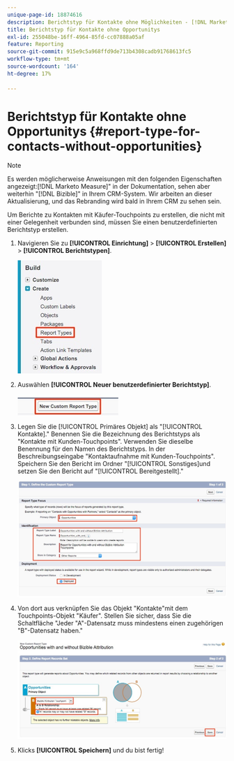 ```yaml
---
unique-page-id: 18874616
description: Berichtstyp für Kontakte ohne Möglichkeiten - [!DNL Marketo Measure]
title: Berichtstyp für Kontakte ohne Opportunitys
exl-id: 255048be-16ff-4964-85fd-cc07888a05af
feature: Reporting
source-git-commit: 915e9c5a968ffd9de713b4308cadb91768613fc5
workflow-type: tm+mt
source-wordcount: '164'
ht-degree: 17%

---
```


# Berichtstyp für Kontakte ohne Opportunitys {#report-type-for-contacts-without-opportunities}

>[!NOTE]
>
>Es werden möglicherweise Anweisungen mit den folgenden Eigenschaften angezeigt:[!DNL Marketo Measure]&quot; in der Dokumentation, sehen aber weiterhin &quot;[!DNL Bizible]&quot; in Ihrem CRM-System. Wir arbeiten an dieser Aktualisierung, und das Rebranding wird bald in Ihrem CRM zu sehen sein.

Um Berichte zu Kontakten mit Käufer-Touchpoints zu erstellen, die nicht mit einer Gelegenheit verbunden sind, müssen Sie einen benutzerdefinierten Berichtstyp erstellen.

1. Navigieren Sie zu **[!UICONTROL Einrichtung]** > **[!UICONTROL Erstellen]** > **[!UICONTROL Berichtstypen]**.

   ![](assets/1.jpg)

1. Auswählen **[!UICONTROL Neuer benutzerdefinierter Berichtstyp]**.

   ![](assets/2.jpg)

1. Legen Sie die [!UICONTROL Primäres Objekt] als &quot;[!UICONTROL Kontakte].&quot; Benennen Sie die Bezeichnung des Berichtstyps als &quot;Kontakte mit Kunden-Touchpoints&quot;. Verwenden Sie dieselbe Benennung für den Namen des Berichtstyps. In der Beschreibungseingabe &quot;Kontaktaufnahme mit Kunden-Touchpoints&quot;. Speichern Sie den Bericht im Ordner &quot;[!UICONTROL Sonstiges]und setzen Sie den Bericht auf &quot;[!UICONTROL Bereitgestellt].&quot;

   ![](assets/3.jpg)

1. Von dort aus verknüpfen Sie das Objekt &quot;Kontakte&quot;mit dem Touchpoints-Objekt &quot;Käufer&quot;. Stellen Sie sicher, dass Sie die Schaltfläche &quot;Jeder &quot;A&quot;-Datensatz muss mindestens einen zugehörigen &quot;B&quot;-Datensatz haben.&quot;

   ![](assets/4.jpg)

1. Klicks **[!UICONTROL Speichern]** und du bist fertig!
